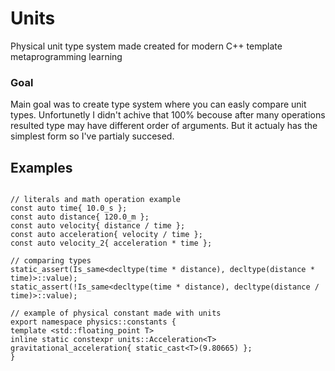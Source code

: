 # Units
Physical unit type system made created for modern C++ template metaprogramming learning  

### Goal
Main goal was to create type system where you can easly compare unit types. Unfortunetly I didn't achive that 100% becouse after many operations resulted type may have different order of arguments. But it actualy has the simplest form so I've partialy succesed. 

## Examples
```

// literals and math operation example
const auto time{ 10.0_s };
const auto distance{ 120.0_m };
const auto velocity{ distance / time };
const auto acceleration{ velocity / time };
const auto velocity_2{ acceleration * time };

// comparing types
static_assert(Is_same<decltype(time * distance), decltype(distance * time)>::value);
static_assert(!Is_same<decltype(time * distance), decltype(distance / time)>::value);

// example of physical constant made with units
export namespace physics::constants {
template <std::floating_point T>
inline static constexpr units::Acceleration<T> gravitational_acceleration{ static_cast<T>(9.80665) };
}

```
